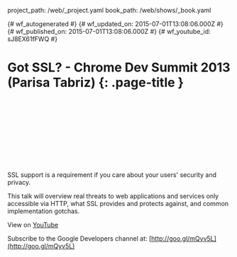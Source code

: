 project_path: /web/_project.yaml
book_path: /web/shows/_book.yaml

{# wf_autogenerated #}
{# wf_updated_on: 2015-07-01T13:08:06.000Z #}
{# wf_published_on: 2015-07-01T13:08:06.000Z #}
{# wf_youtube_id: sJ8EX61fFWQ #}

# Got SSL? - Chrome Dev Summit 2013 (Parisa Tabriz) {: .page-title }


<div class="video-wrapper">
  <iframe class="devsite-embedded-youtube-video" data-video-id="sJ8EX61fFWQ"
          data-autohide="1" data-showinfo="0" frameborder="0" allowfullscreen>
  </iframe>
</div>

SSL support is a requirement if you care about your users&#x27; security and privacy.

This talk will overview real threats to web applications and services only accessible via HTTP, what SSL provides and protects against, and common implementation gotchas.

View on [YouTube](https://youtu.be/sJ8EX61fFWQ)

Subscribe to the Google Developers channel at: [http://goo.gl/mQyv5L](http://goo.gl/mQyv5L)
